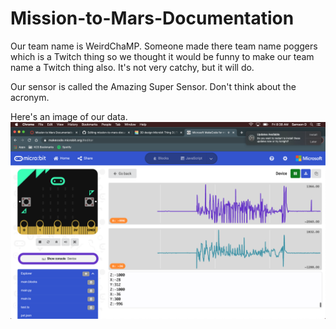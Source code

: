 # Mission-to-Mars-Documentation



Our team name is WeirdChaMP. Someone made there team name poggers which is a Twitch thing so we thought it would be funny to make our team name a Twitch thing also.
It's not very catchy, but it will do.

Our sensor is called the Amazing Super Sensor. Don't think about the acronym.

Here's an image of our data.
![Data Screenshot](Screen%20Shot%202020-12-11%20at%208.38.59%20AM.png)
